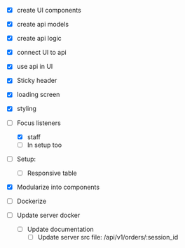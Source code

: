 - [x] create UI components

- [x] create api models
- [x] create api logic

- [x] connect UI to api
- [x] use api in UI

- [x] Sticky header
- [x] loading screen

- [x] styling

- [ ] Focus listeners 
  - [x] staff
  - [ ] In setup too
- [ ] Setup:
  - [ ] Responsive table

- [x] Modularize into components

- [ ] Dockerize
- [ ] Update server docker
  - [ ] Update documentation
    - [ ] Update server src file: /api/v1/orders/:session_id